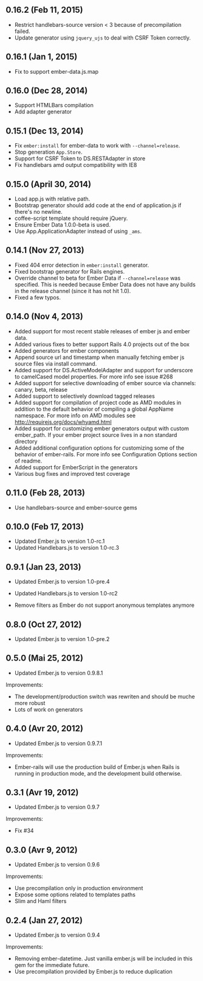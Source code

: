 ## 0.16.2 (Feb 11, 2015)

  - Restrict handlebars-source version < 3 because of precompilation failed.
  - Update generator using `jquery_ujs` to deal with CSRF Token correctly.

## 0.16.1 (Jan 1, 2015)

  - Fix to support ember-data.js.map

## 0.16.0 (Dec 28, 2014)

  - Support HTMLBars compilation
  - Add adapter generator

## 0.15.1 (Dec 13, 2014)

  - Fix `ember:install` for ember-data to work with `--channel=release`.
  - Stop generation `App.Store`.
  - Support for CSRF Token to DS.RESTAdapter in store
  - Fix handlebars amd output compatibility with IE8

## 0.15.0 (April 30, 2014)

  - Load app.js with relative path.
  - Bootstrap generator should add code at the end of application.js if there's no newline.
  - coffee-script template should require jQuery.
  - Ensure Ember Data 1.0.0-beta is used.
  - Use App.ApplicationAdapter instead of using `_ams`.

## 0.14.1 (Nov 27, 2013)

  - Fixed 404 error detection in `ember:install` generator.
  - Fixed bootstrap generator for Rails engines.
  - Override channel to beta for Ember Data if `--channel=release` was specified. This is needed
    because Ember Data does not have any builds in the release channel (since it has not hit 1.0).
  - Fixed a few typos.

## 0.14.0 (Nov 4, 2013)

  - Added support for most recent stable releases of ember js and ember data.
  - Added various fixes to better support Rails 4.0 projects out of the box
  - Added generators for ember components
  - Append source url and timestamp when manually fetching ember js source files via install command.
  - Added support for DS.ActiveModelAdapter and support for underscore to camelCased model properties. 
    For more info see issue #268
  - Added support for selective downloading of ember source via channels: canary, beta, release
  - Added support to selectively download tagged releases
  - Added support for compilation of project code as AMD modules in addition to the default behavior of 
    compiling a global AppName namespace. For more info on AMD modules see http://requirejs.org/docs/whyamd.html
  - Added support for customizing ember generators output with custom ember_path. 
    If your ember project source lives in a non standard directory
  - Added additional configuration options for customizing some of the behavior of ember-rails.
    For more info see Configuration Options section of readme.
  - Added support for EmberScript in the generators
  - Various bug fixes and improved test coverage

## 0.11.0 (Feb 28, 2013)

  - Use handlebars-source and ember-source gems

## 0.10.0 (Feb 17, 2013)

  - Updated Ember.js to version 1.0-rc.1
  - Updated Handlebars.js to version 1.0-rc.3

## 0.9.1 (Jan 23, 2013)

  - Updated Ember.js to version 1.0-pre.4
  - Updated Handlebars.js to version 1.0-rc2

  - Remove filters as Ember do not support
  anonymous templates anymore

## 0.8.0 (Oct 27, 2012)

  - Updated Ember.js to version 1.0-pre.2

## 0.5.0 (Mai 25, 2012)

  - Updated Ember.js to version 0.9.8.1

  Improvements:

  - The development/production switch was rewriten and should be muche more robust
  - Lots of work on generators

## 0.4.0 (Avr 20, 2012)

  - Updated Ember.js to version 0.9.7.1

  Improvements:

  - Ember-rails will use the production build of Ember.js when Rails is
    running in production mode, and the development build otherwise.

## 0.3.1 (Avr 19, 2012)

  - Updated Ember.js to version 0.9.7

  Improvements:

  - Fix #34

## 0.3.0 (Avr 9, 2012)

  - Updated Ember.js to version 0.9.6

  Improvements:

  - Use precompilation only in production environment
  - Expose some options related to templates paths
  - Slim and Haml filters

## 0.2.4 (Jan 27, 2012)

  - Updated Ember.js to version 0.9.4

  Improvements:

  - Removing ember-datetime. Just vanilla ember.js will be included in
    this gem for the immediate future.
  - Use precompilation provided by Ember.js to reduce duplication
